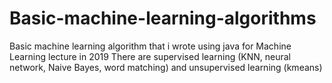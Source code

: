 # Basic-machine-learning-algorithms
Basic machine learning algorithm that i wrote using java for Machine Learning lecture in 2019
There are supervised learning (KNN, neural network, Naive Bayes, word matching) and unsupervised learning (kmeans)
